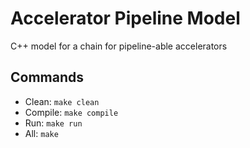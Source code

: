 # Accelerator Pipeline Model
C++ model for a chain for pipeline-able accelerators

## Commands
- Clean: `make clean`
- Compile: `make compile`
- Run: `make run`
- All: `make`
